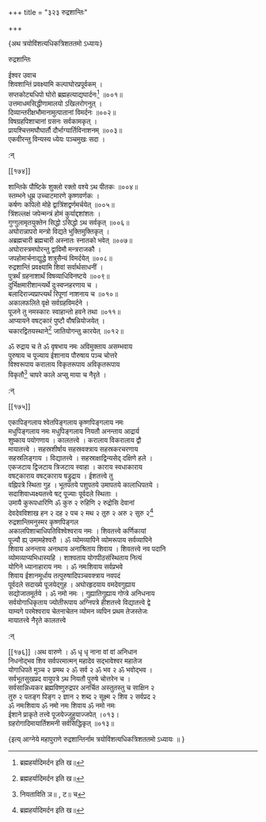 +++
title = "३२३ रुद्रशान्तिः"

+++

\{अथ त्रयोविंशत्यधिकत्रिशततमो ऽध्यायः\}

रुद्रशान्तिः  
    
ईश्वर उवाच  
शिवशान्तिं प्रवक्ष्यामि कल्पाघोरप्रपूर्वकम् ।  
सप्तकोट्यधिपो घोरो ब्रह्महत्याद्यघार्दनः[^१] ॥००१॥  
उत्तमाधमसिद्धीणामालयो ऽखिलरोगनुत् ।  
दिव्यान्तरीक्षभौमानामुत्पातानां विमर्दनः   ॥००२॥  
विषग्रहपिशाचानां ग्रसनः सर्वकामकृत् ।  
प्रायश्चित्तमघौघार्तौ दौर्भाग्यार्तिविनाशनम् ॥००३॥  
एकवीरन्तु विन्यस्य ध्येयः पञ्चमुखः सदा ।  
    
:न्  
    
[^१]: ब्रह्महर्यादिमर्दन इति ख॥  

[[१७४]]
    
शान्तिके पौष्टिके शुक्लो रक्तो वश्ये ऽथ पीतकः   ॥००४॥  
स्तम्भने धूम्र उच्चाटमारणे कृष्णवर्णकः   ।  
कर्षणः कपिलो मोहे द्वात्रिंशद्वर्णमर्चयेत्   ॥००५॥  
त्रिंशल्लक्षं जपेन्मन्त्रं होमं कुर्याद्दशांशतः   ।  
गुग्गुलामृतयुक्तेन सिद्धो ऽसिद्धो ऽथ सर्वकृत् ॥००६॥  
अघोरान्नापरो मन्त्रो विद्यते भुक्तिमुक्तिकृत् ।  
अब्रह्मचारी ब्रह्मचारी अस्नातः स्नातको भवेत् ॥००७॥  
अघोरास्त्रमघोरन्तु द्वाविमौ मन्त्रराजकौ ।  
जपहोमार्चनाद्युद्धे शत्रुसैन्यं विमर्दयेत् ॥००८॥  
रुद्रशान्तिं प्रवक्ष्यामि शिवां सर्वार्थसाधनीं   ।  
पुत्रर्थं ग्रहनाशार्थं विषव्याधिविनष्टये   ॥००९॥  
दुर्भिक्षमारीशान्त्यर्थे दुःस्वप्नहरणाय च   ।  
बलादिराज्यप्राप्त्यर्थं रिपूणां नाशनाय च   ॥०१०॥  
अकालफलिते वृक्षे सर्वग्रहविमर्दने ।  
पूजने तु नमस्कारः स्वाहान्तो हवने तथा ॥०११॥  
आप्यायने वषट्कारं पुष्टौ वौषन्नियोजयेत्   ।  
चकारद्वितयस्थाने[^१] जातियोगन्तु कारयेत् ॥०१२॥  
    
ॐ रुद्राय च ते ॐ वृषभाय नमः अविमुक्ताय असम्भवाय  
पुरुषाय च पूज्याय ईशानाय पौरुषाय पञ्च चोत्तरे  
विश्वरूपाय करालाय विकृतरूपाय अविकृतरूपाय  
विकृतौ[^२] चापरे काले अप्सु माया च नैरृते ।  
    
:न्  
    
[^१]: दकारद्वितयस्थान इति ञ॥ । उकारद्वितयस्थान इति ट॥  
    
[^२]: नियताविति ञ॥ , ट॥ च  

[[१७५]]
    
एकापिङ्गलाय श्वेतपिङ्गलाय कृष्णपिङ्गलाय नमः  
मधुपिङ्गलाय नमः मधुपिङ्गलाय नियतौ अनन्ताय आद्रार्य  
शुष्काय पयोगणाय । कालतत्त्वे । करालाय विकरालाय द्वौ  
मायातत्त्वे । सहस्रशीर्षाय सहस्रवक्त्राय सहस्रकरचरणाय  
सहस्रलिङ्गाय । विद्यातत्त्वे । सहस्राक्षाद्विन्यसेद् दक्षिणे हले ।  
एकजटाय द्विजटाय त्रिजटाय स्वाहा । काराय स्वधाकाराय  
वषट्काराय वषट्काराय षड्रुद्राय । ईशतत्त्वे तु  
वह्निपत्रे स्थिता गुह । भूतपतये पशुपतये उमापतये कालाधिपतये ।  
सदाशिवाध्यक्ष्यतत्त्वे षट् पूज्याः पूर्वदले स्थिताः ।  
उमायै कुरूपधारिणि ॐ कुरु २ रुहिणि २ रुद्रोसि देवानां  
देवदेवविशाख हन २ दह २ पच २ मथ २ तुरु २ अरु २ सुरु २[^१]  
रुद्रशान्तिमनुस्मर कृष्णपिङ्गल  
अकालपिशाचाधिपतिविश्वेश्वराय नमः । शिवतत्त्वे कर्णिकायां  
पूज्यौ ह्य् उमामहेश्वरौ । ॐ व्योमव्यापिने व्योमरूपाय सर्वव्यापिने  
शिवाय अनन्ताय अनाथाय अनाश्रिताय शिवाय । शिवतत्त्वे नव पदानि  
व्योमव्याप्यभिधास्यहि । शाश्वताय योगपीठसंस्थिताय नित्यं  
योगिने ध्यानाहाराय नमः । ॐ नमःशिवाय सर्वप्रभवे  
शिवाय ईशानमूर्धाय तत्पुरुषादिपञ्चवक्त्राय नवपदं  
पूर्वदले सदाख्ये पूजयेद्गुह । अघोरहृदयाय वमदेवगुह्याय  
सद्योजातमूर्तये । ॐ नमो नमः । गुह्यातिगुह्याय गोप्त्रे अनिधनाय  
सर्वयोगाधिकृताय ज्योतीरूपाय अग्निपत्रे हीशतत्त्वे विद्यातत्त्वे द्वे  
याम्यगे परमेश्वराय चेतनाचेतन व्योमन व्यपिन प्रथम तेजस्तेजः  
मायातत्त्वे नैरृते कालतत्त्वे  
    
:न्  
    
[^१]: सूरु २ इति ञ॥  

[[१७६]]
।अथ वारुणे । ॐ धृ धृ नाना वां वां अनिधान  
निधनोद्भव शिव सर्वपरमात्मन् महादेव सद्भावेश्वर महातेज  
योगाधिपते मुञ्च २ प्रमथ २ ॐ सर्व २ ॐ भव २ ॐ भवोद्भव ।  
सर्वभूतसुखप्रद वायुपत्रे ऽथ नियतौ पुरुषे चोत्तरेन च ।  
सर्वसान्निध्यकर ब्रह्मविष्णुरुद्रपर अनर्चित अस्तुतस्तु च साक्षिन २  
तुरु २ पतङ्ग पिङ्ग २ ज्ञान २ शब्द २ सूक्ष्म २ शिव २ सर्वप्रद २  
ॐ नमःशिवाय ॐ नमो नमः शिवाय ॐ नमो नमः  
ईशाने प्राकृते तत्त्वे पूजयेज्जुहुयाज्जपेत् ।०१३।  
ग्रहरोगादिमायार्तिशमनी सर्वसिद्धिकृत् ॥०१३॥  
    
\{इत्य् आग्नेये महापुराणे रुद्रशान्तिर्नाम त्रयोविंशत्यधिकत्रिशततमो ऽध्यायः ॥  }
    